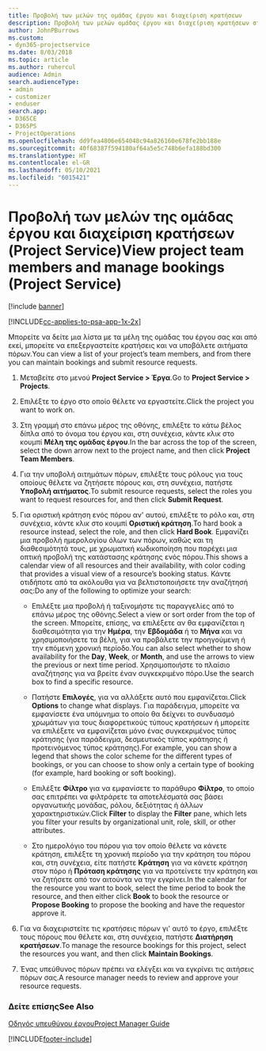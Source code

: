 ```yaml
---
title: Προβολή των μελών της ομάδας έργου και διαχείριση κρατήσεων
description: Προβολή των μελών ομάδας έργου και διαχείριση κρατήσεων στο Project Service
author: JohnPBurrows
ms.custom:
- dyn365-projectservice
ms.date: 8/03/2018
ms.topic: article
ms.author: ruhercul
audience: Admin
search.audienceType:
- admin
- customizer
- enduser
search.app:
- D365CE
- D365PS
- ProjectOperations
ms.openlocfilehash: dd9fea4806e654048c94a826160e678fe2bb188e
ms.sourcegitcommit: 40f68387f594180af64a5e5c748b6efa188bd300
ms.translationtype: HT
ms.contentlocale: el-GR
ms.lasthandoff: 05/10/2021
ms.locfileid: "6015421"
---
```

# <a name="view-project-team-members-and-manage-bookings-project-service"></a><span data-ttu-id="d2f3a-103">Προβολή των μελών της ομάδας έργου και διαχείριση κρατήσεων (Project Service)</span><span class="sxs-lookup"><span data-stu-id="d2f3a-103">View project team members and manage bookings (Project Service)</span></span>

[!include [banner](../includes/psa-now-project-operations.md)]

[!INCLUDE[cc-applies-to-psa-app-1x-2x](../includes/cc-applies-to-psa-app-1x-2x.md)]

<span data-ttu-id="d2f3a-104">Μπορείτε να δείτε μια λίστα με τα μέλη της ομάδας του έργου σας και από εκεί, μπορείτε να επεξεργαστείτε κρατήσεις και να υποβάλετε αιτήματα πόρων.</span><span class="sxs-lookup"><span data-stu-id="d2f3a-104">You can view a list of your project’s team members, and from there you can maintain bookings and submit resource requests.</span></span>  
  
1.  <span data-ttu-id="d2f3a-105">Μεταβείτε στο μενού **Project Service > Έργα**.</span><span class="sxs-lookup"><span data-stu-id="d2f3a-105">Go to **Project Service > Projects**.</span></span>  
  
2.  <span data-ttu-id="d2f3a-106">Επιλέξτε το έργο στο οποίο θέλετε να εργαστείτε.</span><span class="sxs-lookup"><span data-stu-id="d2f3a-106">Click the project you want to work on.</span></span>  
  
3.  <span data-ttu-id="d2f3a-107">Στη γραμμή στο επάνω μέρος της οθόνης, επιλέξτε το κάτω βέλος δίπλα από το όνομα του έργου και, στη συνέχεια, κάντε κλικ στο κουμπί **Μέλη της ομάδας έργου**.</span><span class="sxs-lookup"><span data-stu-id="d2f3a-107">In the bar across the top of the screen, select the down arrow next to the project name, and then click **Project Team Members**.</span></span>  
  
4.  <span data-ttu-id="d2f3a-108">Για την υποβολή αιτημάτων πόρων, επιλέξτε τους ρόλους για τους οποίους θέλετε να ζητήσετε πόρους και, στη συνέχεια, πατήστε **Υποβολή αιτήματος**.</span><span class="sxs-lookup"><span data-stu-id="d2f3a-108">To submit resource requests, select the roles you want to request resources for, and then click **Submit Request**.</span></span>  
  
5.  <span data-ttu-id="d2f3a-109">Για οριστική κράτηση ενός πόρου αν' αυτού, επιλέξτε το ρόλο και, στη συνέχεια, κάντε κλικ στο κουμπί **Οριστική κράτηση**.</span><span class="sxs-lookup"><span data-stu-id="d2f3a-109">To hard book a resource instead, select the role, and then click **Hard Book**.</span></span> <span data-ttu-id="d2f3a-110">Εμφανίζει μια προβολή ημερολογίου όλων των πόρων, καθώς και τη διαθεσιμότητά τους, με χρωματική κωδικοποίηση που παρέχει μια οπτική προβολή της κατάστασης κράτησης ενός πόρου.</span><span class="sxs-lookup"><span data-stu-id="d2f3a-110">This shows a calendar view of all resources and their availability, with color coding that provides a visual view of a resource’s booking status.</span></span> <span data-ttu-id="d2f3a-111">Κάντε οτιδήποτε από τα ακόλουθα για να βελτιστοποιήσετε την αναζήτησή σας:</span><span class="sxs-lookup"><span data-stu-id="d2f3a-111">Do any of the following to optimize your search:</span></span>  
  
    -   <span data-ttu-id="d2f3a-112">Επιλέξτε μια προβολή ή ταξινομήστε τις παραγγελίες από το επάνω μέρος της οθόνης.</span><span class="sxs-lookup"><span data-stu-id="d2f3a-112">Select a view or sort order from the top of the screen.</span></span> <span data-ttu-id="d2f3a-113">Μπορείτε, επίσης, να επιλέξετε αν θα εμφανίζεται η διαθεσιμότητα για την **Ημέρα**, την **Εβδομάδα** ή το **Μήνα** και να χρησιμοποιήσετε τα βέλη, για να προβάλετε την προηγούμενη ή την επόμενη χρονική περίοδο.</span><span class="sxs-lookup"><span data-stu-id="d2f3a-113">You can also select whether to show availability for the **Day**, **Week**, or **Month**, and use the arrows to view the previous or next time period.</span></span> <span data-ttu-id="d2f3a-114">Χρησιμοποιήστε το πλαίσιο αναζήτησης για να βρείτε έναν συγκεκριμένο πόρο.</span><span class="sxs-lookup"><span data-stu-id="d2f3a-114">Use the search box to find a specific resource.</span></span>  
  
    -   <span data-ttu-id="d2f3a-115">Πατήστε **Επιλογές**, για να αλλάξετε αυτό που εμφανίζεται.</span><span class="sxs-lookup"><span data-stu-id="d2f3a-115">Click **Options** to change what displays.</span></span> <span data-ttu-id="d2f3a-116">Για παράδειγμα, μπορείτε να εμφανίσετε ένα υπόμνημα το οποίο θα δείχνει το συνδυασμό χρωμάτων για τους διαφορετικούς τύπους κρατήσεων ή μπορείτε να επιλέξετε να εμφανίζεται μόνο ένας συγκεκριμένος τύπος κράτησης (για παράδειγμα, δεσμευτικός τύπος κράτησης ή προτεινόμενος τύπος κράτησης).</span><span class="sxs-lookup"><span data-stu-id="d2f3a-116">For example, you can show a legend that shows the color scheme for the different types of bookings, or you can choose to show only a certain type of booking (for example, hard booking or soft booking).</span></span>  
  
    -   <span data-ttu-id="d2f3a-117">Επιλέξτε **Φίλτρο** για να εμφανίσετε το παράθυρο **Φίλτρο**, το οποίο σας επιτρέπει να φιλτράρετε τα αποτελέσματά σας βάσει οργανωτικής μονάδας, ρόλου, δεξιότητας ή άλλων χαρακτηριστικών.</span><span class="sxs-lookup"><span data-stu-id="d2f3a-117">Click **Filter** to display the **Filter** pane, which lets you filter your results by organizational unit, role, skill, or other attributes.</span></span>  
  
    -   <span data-ttu-id="d2f3a-118">Στο ημερολόγιο του πόρου για τον οποίο θέλετε να κάνετε κράτηση, επιλέξτε τη χρονική περίοδο για την κράτηση του πόρου και, στη συνέχεια, είτε πατήστε **Κράτηση** για να κάνετε κράτηση στον πόρο ή **Πρόταση κράτησης** για να προτείνετε την κράτηση και να ζητήσετε από τον αιτούντα να την εγκρίνει.</span><span class="sxs-lookup"><span data-stu-id="d2f3a-118">In the calendar for the resource you want to book, select the time period to book the resource, and then either click **Book** to book the resource or **Propose Booking** to propose the booking and have the requestor approve it.</span></span>  
  
6.  <span data-ttu-id="d2f3a-119">Για να διαχειριστείτε τις κρατήσεις πόρων γι' αυτό το έργο, επιλέξτε τους πόρους που θέλετε και, στη συνέχεια, πατήστε **Διατήρηση κρατήσεων**.</span><span class="sxs-lookup"><span data-stu-id="d2f3a-119">To manage the resource bookings for this project, select the resources you want, and then click **Maintain Bookings**.</span></span>  
  
7.  <span data-ttu-id="d2f3a-120">Ένας υπεύθυνος πόρων πρέπει να ελέγξει και να εγκρίνει τις αιτήσεις πόρων σας.</span><span class="sxs-lookup"><span data-stu-id="d2f3a-120">A resource manager needs to review and approve your resource requests.</span></span>  
  
### <a name="see-also"></a><span data-ttu-id="d2f3a-121">Δείτε επίσης</span><span class="sxs-lookup"><span data-stu-id="d2f3a-121">See Also</span></span>  
 [<span data-ttu-id="d2f3a-122">Οδηγός υπευθύνου έργου</span><span class="sxs-lookup"><span data-stu-id="d2f3a-122">Project Manager Guide</span></span>](../psa/project-manager-guide.md)


[!INCLUDE[footer-include](../includes/footer-banner.md)]
